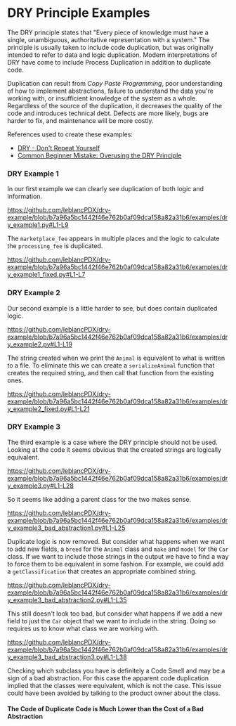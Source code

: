# DRY Principle Examples

The DRY principle states that "Every piece of knowledge must have a single, unambiguous, authoritative representation with a system."  The principle is usually taken to include code duplication, but was originally intended to refer to data and logic duplication.  Modern interpretations of DRY have come to include Process Duplication in addition to duplicate code.

Duplication can result from *Copy Paste Programming*, poor understanding of how to implement abstractions, failure to understand the data you're working with, or insufficient knowledge of the system as a whole. Regardless of the source of the duplication, it decreases the quality of the code and introduces technical debt. Defects are more likely, bugs are harder to fix, and maintenance will be more costly.

References used to create these examples:
- [DRY - Don't Repeat Yourself](https://apiumhub.com/tech-blog-barcelona/dry-dont-repeat-yourself/)
- [Common Beginner Mistake: Overusing the DRY Principle](https://www.youtube.com/watch?v=ZN6t8AqAONM)

### DRY Example 1

In our first example we can clearly see duplication of both logic and information.

https://github.com/leblancPDX/dry-example/blob/b7a96a5bc1442f46e762b0af09dca158a82a31b6/examples/dry_example1.py#L1-L9

The `marketplace_fee` appears in multiple places and the logic to calculate the `processing_fee` is duplicated.

https://github.com/leblancPDX/dry-example/blob/b7a96a5bc1442f46e762b0af09dca158a82a31b6/examples/dry_example1_fixed.py#L1-L7

### DRY Example 2

Our second example is a little harder to see, but does contain duplicated logic.

https://github.com/leblancPDX/dry-example/blob/b7a96a5bc1442f46e762b0af09dca158a82a31b6/examples/dry_example2.py#L1-L19

The string created when we print the `Animal` is equivalent to what is written to a file. To eliminate this we can create a `serializeAnimal` function that creates the required string, and then call that function from the existing ones.

https://github.com/leblancPDX/dry-example/blob/b7a96a5bc1442f46e762b0af09dca158a82a31b6/examples/dry_example2_fixed.py#L1-L21

### DRY Example 3

The third example is a case where the DRY principle should not be used. Looking at the code it seems obvious that the created strings are logically equivalent.

https://github.com/leblancPDX/dry-example/blob/b7a96a5bc1442f46e762b0af09dca158a82a31b6/examples/dry_example3.py#L1-L28

So it seems like adding a parent class for the two makes sense.

https://github.com/leblancPDX/dry-example/blob/b7a96a5bc1442f46e762b0af09dca158a82a31b6/examples/dry_example3_bad_abstraction1.py#L1-L25

Duplicate logic is now removed. But consider what happens when we want to add new fields, a `breed` for the `Animal` class and `make` and `model` for the `Car` class. If we want to include those strings in the output we have to find a way to force them to be equivalent in some fashion. For example, we could add a `getClassification` that creates an appropriate combined string.

https://github.com/leblancPDX/dry-example/blob/b7a96a5bc1442f46e762b0af09dca158a82a31b6/examples/dry_example3_bad_abstraction2.py#L1-L35

This still doesn't look too bad, but consider what happens if we add a new field to just the `Car` object that we want to include in the string. Doing so requires us to know what class we are working with.

https://github.com/leblancPDX/dry-example/blob/b7a96a5bc1442f46e762b0af09dca158a82a31b6/examples/dry_example3_bad_abstraction3.py#L1-L38

Checking which subclass you have is definitely a Code Smell and may be a sign of a bad abstraction. For this case the apparent code duplication implied that the classes were equivalent, which is not the case. This issue could have been avoided by talking to the product owner about the class.

#### The Code of Duplicate Code is Much Lower than the Cost of a Bad Abstraction